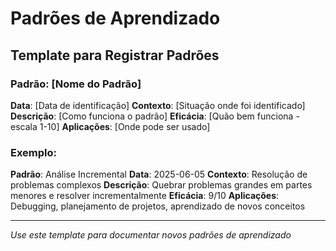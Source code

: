 # Padrões de Aprendizado

## Template para Registrar Padrões

### Padrão: [Nome do Padrão]
**Data**: [Data de identificação]
**Contexto**: [Situação onde foi identificado]
**Descrição**: [Como funciona o padrão]
**Eficácia**: [Quão bem funciona - escala 1-10]
**Aplicações**: [Onde pode ser usado]

### Exemplo:
**Padrão**: Análise Incremental
**Data**: 2025-06-05
**Contexto**: Resolução de problemas complexos
**Descrição**: Quebrar problemas grandes em partes menores e resolver incrementalmente
**Eficácia**: 9/10
**Aplicações**: Debugging, planejamento de projetos, aprendizado de novos conceitos

---
*Use este template para documentar novos padrões de aprendizado*


